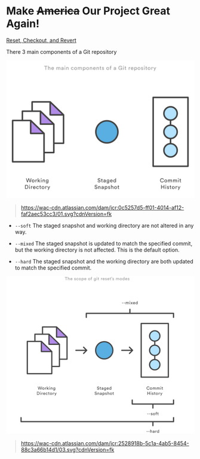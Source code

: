 # Make ~~America~~ Our Project Great Again!

[Reset, Checkout, and Revert](https://www.atlassian.com/git/tutorials/resetting-checking-out-and-reverting)

There 3 main components of a Git repository

![](/assets/main-components.png)
> https://wac-cdn.atlassian.com/dam/jcr:0c5257d5-ff01-4014-af12-faf2aec53cc3/01.svg?cdnVersion=fk

* `--soft`
The staged snapshot and working directory are not altered in any way.

* `--mixed`
The staged snapshot is updated to match the specified commit, but the working directory is not affected. This is the default option.

* `--hard`
The staged snapshot and the working directory are both updated to match the specified commit.

![](/assets/reset.png)
> https://wac-cdn.atlassian.com/dam/jcr:2528918b-5c1a-4ab5-8454-88c3a66b14d1/03.svg?cdnVersion=fk

